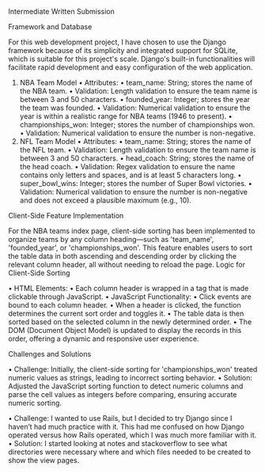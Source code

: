 Intermediate Written Submission

Framework and Database

For this web development project, I have chosen to use the Django framework because of its simplicity and integrated support for SQLite, which is suitable for this project's scale. Django's built-in functionalities will facilitate rapid development and easy configuration of the web application.

1.	NBA Team Model
•	Attributes:
•	team_name: String; stores the name of the NBA team.
•	Validation: Length validation to ensure the team name is between 3 and 50 characters.
•	founded_year: Integer; stores the year the team was founded.
•	Validation: Numerical validation to ensure the year is within a realistic range for NBA teams (1946 to present).
•	championships_won: Integer; stores the number of championships won.
•	Validation: Numerical validation to ensure the number is non-negative.
2.	NFL Team Model
•	Attributes:
•	team_name: String; stores the name of the NFL team.
•	Validation: Length validation to ensure the team name is between 3 and 50 characters.
•	head_coach: String; stores the name of the head coach.
•	Validation: Regex validation to ensure the name contains only letters and spaces, and is at least 5 characters long.
•	super_bowl_wins: Integer; stores the number of Super Bowl victories.
•	Validation: Numerical validation to ensure the number is non-negative and does not exceed a plausible maximum (e.g., 10).


Client-Side Feature Implementation

For the NBA teams index page, client-side sorting has been implemented to organize teams by any column heading—such as 'team_name', 'founded_year', or 'championships_won'. This feature enables users to sort the table data in both ascending and descending order by clicking the relevant column header, all without needing to reload the page.
Logic for Client-Side Sorting

•	HTML Elements:
•	Each column header is wrapped in a <th> tag that is made clickable through JavaScript.
•	JavaScript Functionality:
•	Click events are bound to each column header.
•	When a header is clicked, the function determines the current sort order and toggles it.
•	The table data is then sorted based on the selected column in the newly determined order.
•	The DOM (Document Object Model) is updated to display the records in this order, offering a dynamic and responsive user experience.


Challenges and Solutions

•	Challenge: Initially, the client-side sorting for 'championships_won' treated numeric values as strings, leading to incorrect sorting behavior.
•	Solution: Adjusted the JavaScript sorting function to detect numeric columns and parse the cell values as integers before comparing, ensuring accurate numeric sorting.

•	Challenge: I wanted to use Rails, but I decided to try Django since I haven’t had much practice with it. This had me confused on how Django operated versus how Rails operated, which I was much more familiar with it.
•	Solution: I started looking at notes and stackoverflow to see what directories were necessary where and which files needed to be created to show the view pages.
